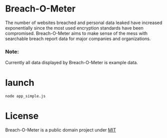 # Breach-O-Meter
The number of websites breached and personal data leaked have increased exponentially since the most used encryption standards have been compromised. Breach-O-Meter aims to make sense of the mess with searchable breach report data for major companies and organizations.

### Note:
Currently all data displayed by Breach-O-Meter is example data.

# launch
```
node app_simple.js
```

# License
Breach-O-Meter is a public domain project under [MIT](https://mit-license.org/)
